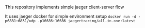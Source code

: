 This repository implements simple jaeger client-server flow

It uses jaeger docker for simple environment setup
`docker run -d -p6831:6831/udp -p16686:16686 jaegertracing/all-in-one:latest`

